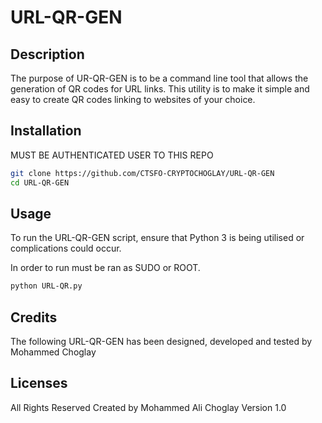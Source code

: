 # URL-QR-GEN

## Description  
The purpose of UR-QR-GEN is to be a command line tool that allows the generation of QR codes for URL links. This utility is to make it simple and easy to create QR codes linking to websites of your choice.

## Installation

MUST BE AUTHENTICATED USER TO THIS REPO

```bash
git clone https://github.com/CTSFO-CRYPTOCHOGLAY/URL-QR-GEN
cd URL-QR-GEN
```

## Usage
To run the URL-QR-GEN script, ensure that Python 3 is being utilised or complications could occur. 

In order to run must be ran as SUDO or ROOT.
```bash
python URL-QR.py
```

## Credits
The following URL-QR-GEN has been designed, developed and tested by Mohammed Choglay

## Licenses
All Rights Reserved
Created by Mohammed Ali Choglay
Version 1.0
